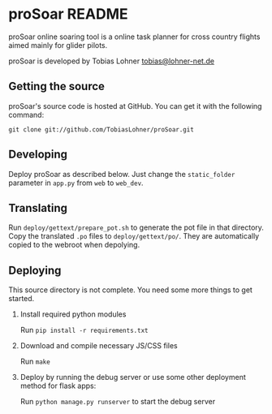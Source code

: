 proSoar README
==============

proSoar online soaring tool is a online task planner for cross country flights
aimed mainly for glider pilots.

proSoar is developed by Tobias Lohner <tobias@lohner-net.de>


Getting the source
------------------

proSoar's source code is hosted at GitHub. You can get it with the following
command:

    git clone git://github.com/TobiasLohner/proSoar.git


Developing
----------

Deploy proSoar as described below. Just change the `static_folder` parameter in `app.py` from `web` to `web_dev`.


Translating
-----------

Run `deploy/gettext/prepare_pot.sh` to generate the pot file in that directory. Copy the translated `.po` files to `deploy/gettext/po/`. They are automatically copied to the webroot when depolying.


Deploying
---------

This source directory is not complete. You need some more things to get started.

1. Install required python modules

   Run `pip install -r requirements.txt`

2. Download and compile necessary JS/CSS files

   Run `make`

3. Deploy by running the debug server or use some other deployment method for flask apps:

   Run `python manage.py runserver` to start the debug server
